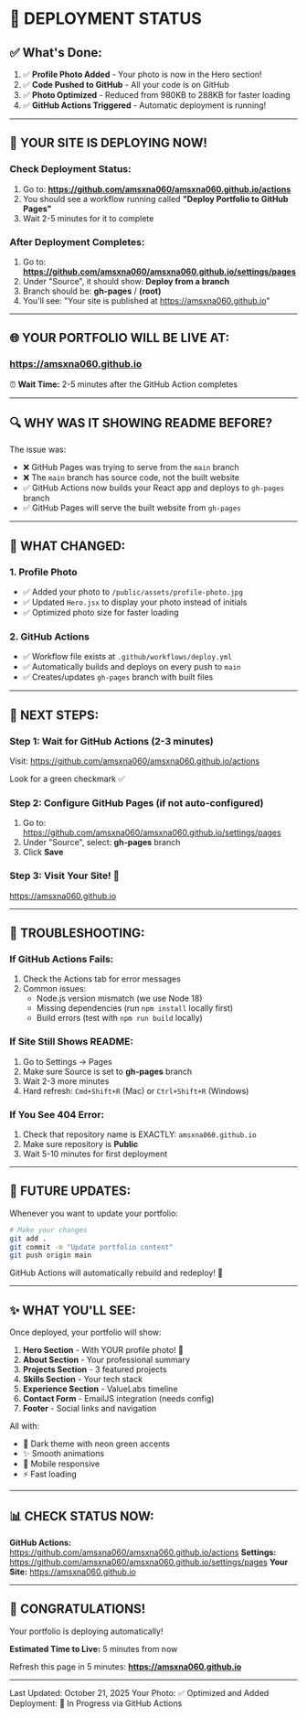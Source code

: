 # 🎉 DEPLOYMENT STATUS

## ✅ What's Done:

1. ✅ **Profile Photo Added** - Your photo is now in the Hero section!
2. ✅ **Code Pushed to GitHub** - All your code is on GitHub
3. ✅ **Photo Optimized** - Reduced from 980KB to 288KB for faster loading
4. ✅ **GitHub Actions Triggered** - Automatic deployment is running!

---

## 🚀 YOUR SITE IS DEPLOYING NOW!

### Check Deployment Status:

1. Go to: **https://github.com/amsxna060/amsxna060.github.io/actions**
2. You should see a workflow running called **"Deploy Portfolio to GitHub Pages"**
3. Wait 2-5 minutes for it to complete

### After Deployment Completes:

1. Go to: **https://github.com/amsxna060/amsxna060.github.io/settings/pages**
2. Under "Source", it should show: **Deploy from a branch**
3. Branch should be: **gh-pages** / **(root)**
4. You'll see: "Your site is published at https://amsxna060.github.io"

---

## 🌐 YOUR PORTFOLIO WILL BE LIVE AT:

### https://amsxna060.github.io

⏰ **Wait Time:** 2-5 minutes after the GitHub Action completes

---

## 🔍 WHY WAS IT SHOWING README BEFORE?

The issue was:
- ❌ GitHub Pages was trying to serve from the `main` branch
- ❌ The `main` branch has source code, not the built website
- ✅ GitHub Actions now builds your React app and deploys to `gh-pages` branch
- ✅ GitHub Pages will serve the built website from `gh-pages`

---

## 📝 WHAT CHANGED:

### 1. Profile Photo
- ✅ Added your photo to `/public/assets/profile-photo.jpg`
- ✅ Updated `Hero.jsx` to display your photo instead of initials
- ✅ Optimized photo size for faster loading

### 2. GitHub Actions
- ✅ Workflow file exists at `.github/workflows/deploy.yml`
- ✅ Automatically builds and deploys on every push to `main`
- ✅ Creates/updates `gh-pages` branch with built files

---

## 🎯 NEXT STEPS:

### Step 1: Wait for GitHub Actions (2-3 minutes)
Visit: https://github.com/amsxna060/amsxna060.github.io/actions

Look for a green checkmark ✅

### Step 2: Configure GitHub Pages (if not auto-configured)
1. Go to: https://github.com/amsxna060/amsxna060.github.io/settings/pages
2. Under "Source", select: **gh-pages** branch
3. Click **Save**

### Step 3: Visit Your Site! 🎉
https://amsxna060.github.io

---

## 🐛 TROUBLESHOOTING:

### If GitHub Actions Fails:
1. Check the Actions tab for error messages
2. Common issues:
   - Node.js version mismatch (we use Node 18)
   - Missing dependencies (run `npm install` locally first)
   - Build errors (test with `npm run build` locally)

### If Site Still Shows README:
1. Go to Settings → Pages
2. Make sure Source is set to **gh-pages** branch
3. Wait 2-3 more minutes
4. Hard refresh: `Cmd+Shift+R` (Mac) or `Ctrl+Shift+R` (Windows)

### If You See 404 Error:
1. Check that repository name is EXACTLY: `amsxna060.github.io`
2. Make sure repository is **Public**
3. Wait 5-10 minutes for first deployment

---

## 🔄 FUTURE UPDATES:

Whenever you want to update your portfolio:

```bash
# Make your changes
git add .
git commit -m "Update portfolio content"
git push origin main
```

GitHub Actions will automatically rebuild and redeploy! 🚀

---

## ✨ WHAT YOU'LL SEE:

Once deployed, your portfolio will show:

1. **Hero Section** - With YOUR profile photo! 📸
2. **About Section** - Your professional summary
3. **Projects Section** - 3 featured projects
4. **Skills Section** - Your tech stack
5. **Experience Section** - ValueLabs timeline
6. **Contact Form** - EmailJS integration (needs config)
7. **Footer** - Social links and navigation

All with:
- 🎨 Dark theme with neon green accents
- ✨ Smooth animations
- 📱 Mobile responsive
- ⚡ Fast loading

---

## 📊 CHECK STATUS NOW:

**GitHub Actions:** https://github.com/amsxna060/amsxna060.github.io/actions
**Settings:** https://github.com/amsxna060/amsxna060.github.io/settings/pages
**Your Site:** https://amsxna060.github.io

---

## 🎉 CONGRATULATIONS!

Your portfolio is deploying automatically!

**Estimated Time to Live:** 5 minutes from now

Refresh this page in 5 minutes: **https://amsxna060.github.io**

---

Last Updated: October 21, 2025
Your Photo: ✅ Optimized and Added
Deployment: 🚀 In Progress via GitHub Actions
